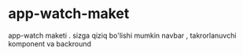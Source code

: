 # app-watch-maket
app-watch maketi . sizga qiziq bo'lishi mumkin navbar , takrorlanuvchi komponent va backround 
